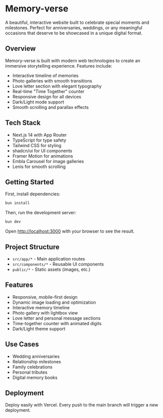 # Memory-verse

A beautiful, interactive website built to celebrate special moments and milestones. Perfect for anniversaries, weddings, or any meaningful occasions that deserve to be showcased in a unique digital format.

## Overview

Memory-verse is built with modern web technologies to create an immersive storytelling experience. Features include:

- Interactive timeline of memories
- Photo galleries with smooth transitions
- Love letter section with elegant typography
- Real-time "Time Together" counter
- Responsive design for all devices
- Dark/Light mode support
- Smooth scrolling and parallax effects

## Tech Stack

- Next.js 14 with App Router
- TypeScript for type safety
- Tailwind CSS for styling
- shadcn/ui for UI components
- Framer Motion for animations
- Embla Carousel for image galleries
- Lenis for smooth scrolling

## Getting Started

First, install dependencies:

```bash
bun install
```

Then, run the development server:

```bash
bun dev
```

Open [http://localhost:3000](http://localhost:3000) with your browser to see the result.

## Project Structure

- `src/app/*` - Main application routes
- `src/components/*` - Reusable UI components
- `public/*` - Static assets (images, etc.)

## Features

- Responsive, mobile-first design
- Dynamic image loading and optimization
- Interactive memory timeline
- Photo gallery with lightbox view
- Love letter and personal message sections
- Time-together counter with animated digits
- Dark/Light theme support

## Use Cases

- Wedding anniversaries
- Relationship milestones
- Family celebrations
- Personal tributes
- Digital memory books

## Deployment

Deploy easily with Vercel. Every push to the main branch will trigger a new deployment.
